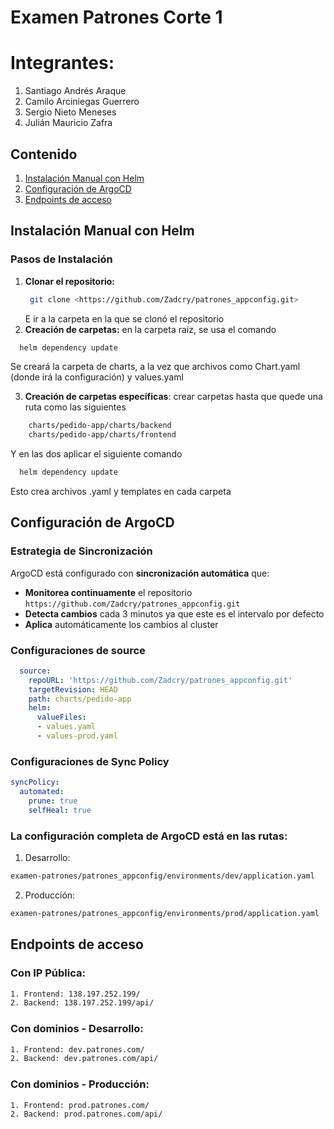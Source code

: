 # Examen Patrones Corte 1

# Integrantes:
1. Santiago Andrés Araque
2. Camilo Arciniegas Guerrero
3. Sergio Nieto Meneses
4. Julián Mauricio Zafra 

## Contenido

1. [Instalación Manual con Helm](#instalación-manual-con-helm)
2. [Configuración de ArgoCD](#configuración-de-argocd)
3. [Endpoints de acceso](#endpoints-de-acceso)

## **Instalación Manual con Helm**

### **Pasos de Instalación**

1. **Clonar el repositorio:**
   ```bash
    git clone <https://github.com/Zadcry/patrones_appconfig.git>
   ``` 
   E ir a la carpeta en la que se clonó el repositorio
2. **Creación de carpetas:** en la carpeta raíz, se usa el comando
  ```bash
    helm dependency update
  ```
  Se creará la carpeta de charts, a la vez que archivos como Chart.yaml (donde irá la configuración) y values.yaml
  
3. **Creación de carpetas específicas**: crear carpetas hasta que quede una ruta como las siguientes
```bash
    charts/pedido-app/charts/backend
    charts/pedido-app/charts/frontend
 ```
  Y en las dos aplicar el siguiente comando
  ```bash
    helm dependency update
  ```
  Esto crea archivos .yaml y templates en cada carpeta

## **Configuración de ArgoCD**

### **Estrategia de Sincronización**

ArgoCD está configurado con **sincronización automática** que:

- **Monitorea continuamente** el repositorio `https://github.com/Zadcry/patrones_appconfig.git`
- **Detecta cambios** cada 3 minutos ya que este es el intervalo por defecto
- **Aplica** automáticamente los cambios al cluster

### **Configuraciones de source**

```yaml
  source:
    repoURL: 'https://github.com/Zadcry/patrones_appconfig.git'
    targetRevision: HEAD
    path: charts/pedido-app
    helm:
      valueFiles:
      - values.yaml
      - values-prod.yaml
```

### **Configuraciones de Sync Policy**

```yaml
syncPolicy:
  automated:
    prune: true
    selfHeal: true
```

### **La configuración completa de ArgoCD está en las rutas:**

1. Desarrollo: 
```bash
examen-patrones/patrones_appconfig/environments/dev/application.yaml 
```
2. Producción:
```bash
examen-patrones/patrones_appconfig/environments/prod/application.yaml
```

## **Endpoints de acceso**

### Con IP Pública:
```bash
1. Frontend: 138.197.252.199/
2. Backend: 138.197.252.199/api/
```

### Con dominios - Desarrollo:
```bash
1. Frontend: dev.patrones.com/
2. Backend: dev.patrones.com/api/
```

### Con dominios - Producción:
```bash
1. Frontend: prod.patrones.com/
2. Backend: prod.patrones.com/api/
```
